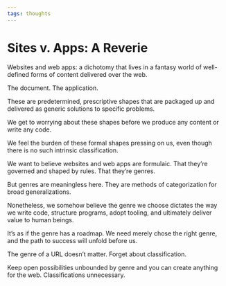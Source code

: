 ```yaml
---
tags: thoughts
---
```


# Sites v. Apps: A Reverie

Websites and web apps: a dichotomy that lives in a fantasy world of well-defined forms of content delivered over the web.

The document. The application. 

These are predetermined, prescriptive shapes that are packaged up and delivered as generic solutions to specific problems. 

We get to worrying about these shapes before we produce any content or write any code.

We feel the burden of these formal shapes pressing on us, even though there is no such intrinsic classification.

We want to believe websites and web apps are formulaic. That they’re governed and shaped by rules. That they’re genres. 

But genres are meaningless here. They are methods of categorization for broad generalizations.

Nonetheless, we somehow believe the genre we choose dictates the way we write code, structure programs, adopt tooling, and ultimately deliver value to human beings. 

It’s as if the genre has a roadmap. We need merely chose the right genre, and the path to success will unfold before us. 

The genre of a URL doesn’t matter. Forget about classification. 

Keep open possibilities unbounded by genre and you can create anything for the web. Classifications unnecessary.